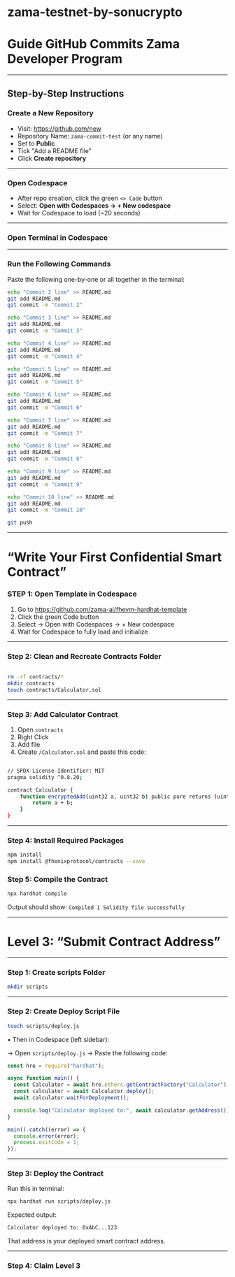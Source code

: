 # zama-testnet-by-sonucrypto

#  Guide  GitHub Commits **Zama Developer Program**

---

##  Step-by-Step Instructions

###  Create a New Repository

- Visit: https://github.com/new  
- Repository Name: `zama-commit-test` (or any name)  
- Set to **Public**  
- Tick "Add a README file"  
- Click **Create repository**

---

###  Open Codespace

- After repo creation, click the green `<> Code` button  
- Select: **Open with Codespaces → + New codespace**  
- Wait for Codespace to load (~20 seconds)

---

###  Open Terminal in Codespace

---

###  Run the Following Commands

Paste the following one-by-one or all together in the terminal:

```bash
echo "Commit 2 line" >> README.md
git add README.md
git commit -m "Commit 2"

echo "Commit 3 line" >> README.md
git add README.md
git commit -m "Commit 3"

echo "Commit 4 line" >> README.md
git add README.md
git commit -m "Commit 4"

echo "Commit 5 line" >> README.md
git add README.md
git commit -m "Commit 5"

echo "Commit 6 line" >> README.md
git add README.md
git commit -m "Commit 6"

echo "Commit 7 line" >> README.md
git add README.md
git commit -m "Commit 7"

echo "Commit 8 line" >> README.md
git add README.md
git commit -m "Commit 8"

echo "Commit 9 line" >> README.md
git add README.md
git commit -m "Commit 9"

echo "Commit 10 line" >> README.md
git add README.md
git commit -m "Commit 10"
```
```bash
git push
```

---

 #   “Write Your First Confidential Smart Contract”

###  STEP 1: Open Template in Codespace
1. Go to  https://github.com/zama-ai/fhevm-hardhat-template
2. Click the green Code button
3. Select → Open with Codespaces → + New codespace
4. Wait for Codespace to fully load and initialize

---

###  Step 2: Clean and Recreate Contracts Folder
```bash

rm -rf contracts/*
mkdir contracts
touch contracts/Calculator.sol
```
---

###  Step 3: Add Calculator Contract

1. Open ```contracts``` 
2. Right Click 
3. Add file
4. Create ```/Calculator.sol``` and paste this code:
```bash

// SPDX-License-Identifier: MIT
pragma solidity ^0.8.20;

contract Calculator {
    function encryptedAdd(uint32 a, uint32 b) public pure returns (uint32) {
        return a + b;
    }
}
```

---

###  Step 4: Install Required Packages
```bash
npm install
npm install @fhenixprotocol/contracts --save
```

###  Step 5: Compile the Contract
```bash
npx hardhat compile
```

Output should show:  ```Compiled 1 Solidity file successfully```

  ---

#  Level 3: “Submit Contract Address”

---

###  Step 1: Create scripts Folder

```bash
mkdir scripts
````

---

###  Step 2: Create Deploy Script File

```bash
touch scripts/deploy.js
```

• Then in Codespace (left sidebar):

→ Open `scripts/deploy.js`
→ Paste the following code:

```javascript
const hre = require("hardhat");

async function main() {
  const Calculator = await hre.ethers.getContractFactory("Calculator");
  const calculator = await Calculator.deploy();
  await calculator.waitForDeployment();

  console.log("Calculator deployed to:", await calculator.getAddress());
}

main().catch((error) => {
  console.error(error);
  process.exitCode = 1;
});
```

---

###  Step 3: Deploy the Contract

Run this in terminal:

```bash
npx hardhat run scripts/deploy.js
```

Expected output:

```bash
Calculator deployed to: 0xAbC...123
```

That address is your deployed smart contract address.

---

###  Step 4: Claim Level 3
